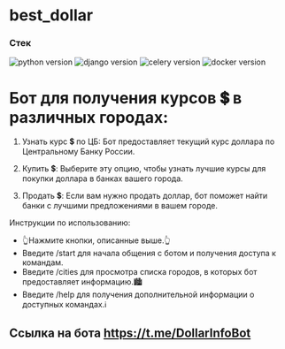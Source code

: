 # best_dollar

### **Стек**
![python version](https://img.shields.io/badge/Python-3.9.6-red)
![django version](https://img.shields.io/badge/aiogram-3.2.0-blue)
![celery version](https://img.shields.io/badge/selenium-4.16.0-green)
![docker version](https://img.shields.io/badge/Docker-20.10.7-blue)

# Бот для получения курсов 💲 в различных городах:

1. Узнать курс 💲 по ЦБ: Бот предоставляет текущий курс доллара по Центральному Банку России.

2. Купить 💲: Выберите эту опцию, чтобы узнать лучшие курсы для покупки доллара в банках вашего города.

3. Продать 💲: Если вам нужно продать доллар, бот поможет найти банки с лучшими предложениями в вашем городе.

Инструкции по использованию:
- 👆Нажмите кнопки, описанные выше.👆
- Введите /start для начала общения с ботом и получения доступа к командам.
- Введите /cities для просмотра списка городов, в которых бот предоставляет информацию.🏙
- Введите /help для получения дополнительной информации о доступных командах.ℹ️

## Ссылка на бота https://t.me/DollarInfoBot
